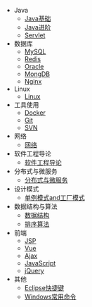 
* Java
  - [Java基础](./docs/Java基础.md)
  - [Java进阶](./docs/Java进阶.md)
  - [Servlet](./docs/Servlet.md)
* 数据库
  - [MySQL](./docs/数据库.md)
  - [Redis](./docs/Redis数据库.md)
  - [Oracle](./docs/Oracle.md)
  - [MongDB](./docs/MongDB.md)
  - [Nginx](./docs/Nginx.md)
* Linux
  - [Linux](./docs/Linux.md)
* 工具使用
  - [Docker](./docs/Docker.md)
  - [Git](./docs/Git.md)
  - [SVN](./docs/SVN.md)
* 网络
  - [网络](./docs/网络.md)
* 软件工程导论
  - [软件工程导论](./docs/软件工程导论.md)
* 分布式与微服务
  - [分布式与微服务](./docs/分布式.md)
* 设计模式
  - [单例模式and工厂模式](./docs/设计模式.md)
* 数据结构与算法
  - [数据结构](./docs/数据结构.md)
  - [排序算法](./docs/排序算法.md)
* 前端
  - [JSP](./docs/JSP.md)
  - [Vue](./docs/Vue.md)
  - [Ajax](./docs/Ajax学习.md)
  - [JavaScript](./docs/JS.md)
  - [jQuery](./docs/jQuery学习.md)
* 其他
  - [Eclipse快捷键](./docs/Eclipse快捷键及代码规范.md)
  - [Windows常用命令](./docs/Windows常用运行命令.md)
